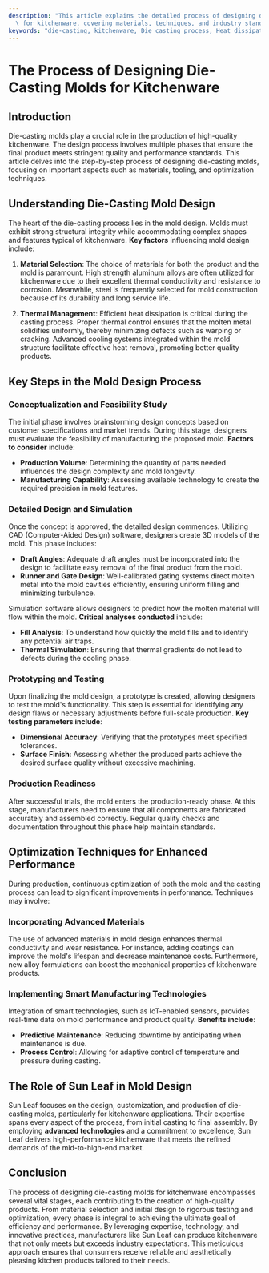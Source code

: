 ```yaml
---
description: "This article explains the detailed process of designing die-casting molds specifically\
  \ for kitchenware, covering materials, techniques, and industry standards."
keywords: "die-casting, kitchenware, Die casting process, Heat dissipation performance"
---
```

# The Process of Designing Die-Casting Molds for Kitchenware

## Introduction

Die-casting molds play a crucial role in the production of high-quality kitchenware. The design process involves multiple phases that ensure the final product meets stringent quality and performance standards. This article delves into the step-by-step process of designing die-casting molds, focusing on important aspects such as materials, tooling, and optimization techniques.

## Understanding Die-Casting Mold Design

The heart of the die-casting process lies in the mold design. Molds must exhibit strong structural integrity while accommodating complex shapes and features typical of kitchenware. **Key factors** influencing mold design include:

1. **Material Selection**: The choice of materials for both the product and the mold is paramount. High strength aluminum alloys are often utilized for kitchenware due to their excellent thermal conductivity and resistance to corrosion. Meanwhile, steel is frequently selected for mold construction because of its durability and long service life.

2. **Thermal Management**: Efficient heat dissipation is critical during the casting process. Proper thermal control ensures that the molten metal solidifies uniformly, thereby minimizing defects such as warping or cracking. Advanced cooling systems integrated within the mold structure facilitate effective heat removal, promoting better quality products.

## Key Steps in the Mold Design Process

### Conceptualization and Feasibility Study

The initial phase involves brainstorming design concepts based on customer specifications and market trends. During this stage, designers must evaluate the feasibility of manufacturing the proposed mold. **Factors to consider** include:

- **Production Volume**: Determining the quantity of parts needed influences the design complexity and mold longevity.
- **Manufacturing Capability**: Assessing available technology to create the required precision in mold features.

### Detailed Design and Simulation

Once the concept is approved, the detailed design commences. Utilizing CAD (Computer-Aided Design) software, designers create 3D models of the mold. This phase includes:

- **Draft Angles**: Adequate draft angles must be incorporated into the design to facilitate easy removal of the final product from the mold.
- **Runner and Gate Design**: Well-calibrated gating systems direct molten metal into the mold cavities efficiently, ensuring uniform filling and minimizing turbulence.

Simulation software allows designers to predict how the molten material will flow within the mold. **Critical analyses conducted** include:

- **Fill Analysis**: To understand how quickly the mold fills and to identify any potential air traps.
- **Thermal Simulation**: Ensuring that thermal gradients do not lead to defects during the cooling phase.

### Prototyping and Testing

Upon finalizing the mold design, a prototype is created, allowing designers to test the mold's functionality. This step is essential for identifying any design flaws or necessary adjustments before full-scale production. **Key testing parameters include**:

- **Dimensional Accuracy**: Verifying that the prototypes meet specified tolerances.
- **Surface Finish**: Assessing whether the produced parts achieve the desired surface quality without excessive machining.

### Production Readiness

After successful trials, the mold enters the production-ready phase. At this stage, manufacturers need to ensure that all components are fabricated accurately and assembled correctly. Regular quality checks and documentation throughout this phase help maintain standards.

## Optimization Techniques for Enhanced Performance

During production, continuous optimization of both the mold and the casting process can lead to significant improvements in performance. Techniques may involve:

### Incorporating Advanced Materials

The use of advanced materials in mold design enhances thermal conductivity and wear resistance. For instance, adding coatings can improve the mold's lifespan and decrease maintenance costs. Furthermore, new alloy formulations can boost the mechanical properties of kitchenware products.

### Implementing Smart Manufacturing Technologies

Integration of smart technologies, such as IoT-enabled sensors, provides real-time data on mold performance and product quality. **Benefits include**:

- **Predictive Maintenance**: Reducing downtime by anticipating when maintenance is due.
- **Process Control**: Allowing for adaptive control of temperature and pressure during casting.

## The Role of Sun Leaf in Mold Design

Sun Leaf focuses on the design, customization, and production of die-casting molds, particularly for kitchenware applications. Their expertise spans every aspect of the process, from initial casting to final assembly. By employing **advanced technologies** and a commitment to excellence, Sun Leaf delivers high-performance kitchenware that meets the refined demands of the mid-to-high-end market.

## Conclusion

The process of designing die-casting molds for kitchenware encompasses several vital stages, each contributing to the creation of high-quality products. From material selection and initial design to rigorous testing and optimization, every phase is integral to achieving the ultimate goal of efficiency and performance. By leveraging expertise, technology, and innovative practices, manufacturers like Sun Leaf can produce kitchenware that not only meets but exceeds industry expectations. This meticulous approach ensures that consumers receive reliable and aesthetically pleasing kitchen products tailored to their needs.
